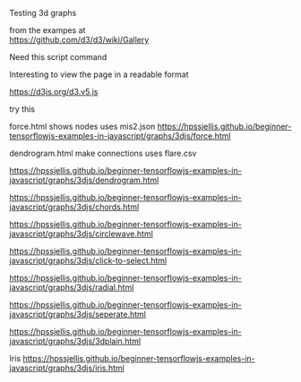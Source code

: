 Testing 3d graphs


from the exampes at  
https://github.com/d3/d3/wiki/Gallery



Need this script command



<script src="https://d3js.org/d3.v5.min.js"></script>




Interesting to view the page in a readable format

https://d3js.org/d3.v5.js



try this 


force.html shows nodes  uses mis2.json
https://hpssjellis.github.io/beginner-tensorflowjs-examples-in-javascript/graphs/3djs/force.html



dendrogram.html make connections  uses flare.csv


https://hpssjellis.github.io/beginner-tensorflowjs-examples-in-javascript/graphs/3djs/dendrogram.html



https://hpssjellis.github.io/beginner-tensorflowjs-examples-in-javascript/graphs/3djs/chords.html




https://hpssjellis.github.io/beginner-tensorflowjs-examples-in-javascript/graphs/3djs/circlewave.html




https://hpssjellis.github.io/beginner-tensorflowjs-examples-in-javascript/graphs/3djs/click-to-select.html




https://hpssjellis.github.io/beginner-tensorflowjs-examples-in-javascript/graphs/3djs/radial.html


https://hpssjellis.github.io/beginner-tensorflowjs-examples-in-javascript/graphs/3djs/seperate.html


https://hpssjellis.github.io/beginner-tensorflowjs-examples-in-javascript/graphs/3djs/3dplain.html




Iris
https://hpssjellis.github.io/beginner-tensorflowjs-examples-in-javascript/graphs/3djs/iris.html










